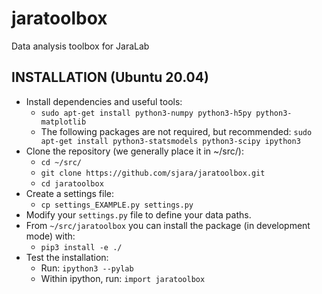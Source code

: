 jaratoolbox
===========

Data analysis toolbox for JaraLab

INSTALLATION (Ubuntu 20.04)
---------------------------
* Install dependencies and useful tools: 
  * `sudo apt-get install python3-numpy python3-h5py python3-matplotlib`
  * The following packages are not required, but recommended: `sudo apt-get install python3-statsmodels python3-scipy ipython3`
* Clone the repository (we generally place it in ~/src/):
  * `cd ~/src/`
  * `git clone https://github.com/sjara/jaratoolbox.git`
  * `cd jaratoolbox`
* Create a settings file:
  * `cp settings_EXAMPLE.py settings.py`
* Modify your `settings.py` file to define your data paths.
* From `~/src/jaratoolbox` you can install the package (in development mode) with:
  * `pip3 install -e ./`
* Test the installation:
  * Run: `ipython3 --pylab`
  * Within ipython, run: `import jaratoolbox`
